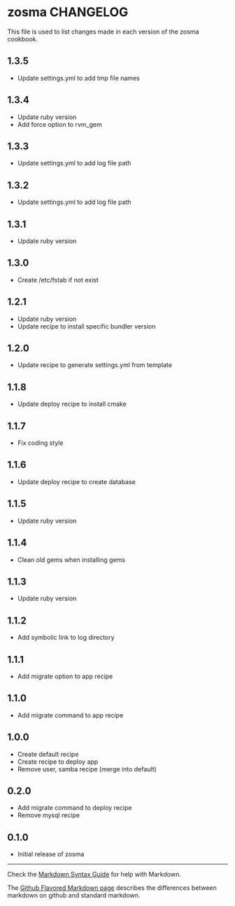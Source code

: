 # zosma CHANGELOG

This file is used to list changes made in each version of the zosma cookbook.

## 1.3.5
- Update settings.yml to add tmp file names

## 1.3.4
- Update ruby version
- Add force option to rvm_gem

## 1.3.3
- Update settings.yml to add log file path

## 1.3.2
- Update settings.yml to add log file path

## 1.3.1
- Update ruby version

## 1.3.0
- Create /etc/fstab if not exist

## 1.2.1
- Update ruby version
- Update recipe to install specific bundler version

## 1.2.0
- Update recipe to generate settings.yml from template

## 1.1.8
- Update deploy recipe to install cmake

## 1.1.7
- Fix coding style

## 1.1.6
- Update deploy recipe to create database

## 1.1.5
- Update ruby version

## 1.1.4
- Clean old gems when installing gems

## 1.1.3
- Update ruby version

## 1.1.2
- Add symbolic link to log directory

## 1.1.1
- Add migrate option to app recipe

## 1.1.0
- Add migrate command to app recipe

## 1.0.0
- Create default recipe
- Create recipe to deploy app
- Remove user, samba recipe (merge into default)

## 0.2.0
- Add migrate command to deploy recipe
- Remove mysql recipe

## 0.1.0
- Initial release of zosma

- - -
Check the [Markdown Syntax Guide](http://daringfireball.net/projects/markdown/syntax) for help with Markdown.

The [Github Flavored Markdown page](http://github.github.com/github-flavored-markdown/) describes the differences between markdown on github and standard markdown.
